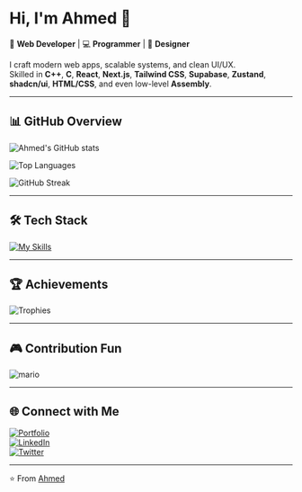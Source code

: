 # Hi, I'm Ahmed 👋  

🚀 **Web Developer** | 💻 **Programmer** | 🎨 **Designer**  

I craft modern web apps, scalable systems, and clean UI/UX.  
Skilled in **C++**, **C**, **React**, **Next.js**, **Tailwind CSS**, **Supabase**, **Zustand**, **shadcn/ui**, **HTML/CSS**, and even low-level **Assembly**.  

---

## 📊 GitHub Overview  
![Ahmed's GitHub stats](https://github-readme-stats.vercel.app/api?username=YOUR_USERNAME&show_icons=true&theme=transparent&hide_border=true&count_private=true)  

![Top Languages](https://github-readme-stats.vercel.app/api/top-langs/?username=YOUR_USERNAME&layout=compact&theme=transparent&hide_border=true)  

![GitHub Streak](https://github-readme-streak-stats.herokuapp.com?user=YOUR_USERNAME&theme=transparent&hide_border=true)  

---

## 🛠️ Tech Stack  
[![My Skills](https://skillicons.dev/icons?i=cpp,c,react,next,tailwind,supabase,html,css,js,ts,git,linux,vercel,vscode)](https://skillicons.dev)  

---

## 🏆 Achievements  
![Trophies](https://github-profile-trophy.vercel.app/?username=YOUR_USERNAME&theme=algolia&no-frame=true&no-bg=true&margin-w=15)  

---

## 🎮 Contribution Fun  
![mario](https://YOUR_USERNAME.github.io/mario-contributions/mario.svg)  

---

## 🌐 Connect with Me  
[![Portfolio](https://img.shields.io/badge/Portfolio-000?style=flat&logo=vercel&logoColor=white)](https://yourportfolio.com)  
[![LinkedIn](https://img.shields.io/badge/LinkedIn-0A66C2?style=flat&logo=linkedin&logoColor=white)](https://linkedin.com/in/YOUR_USERNAME)  
[![Twitter](https://img.shields.io/badge/Twitter-1DA1F2?style=flat&logo=twitter&logoColor=white)](https://twitter.com/YOUR_USERNAME)  

---

⭐ From [Ahmed](https://github.com/YOUR_USERNAME)
